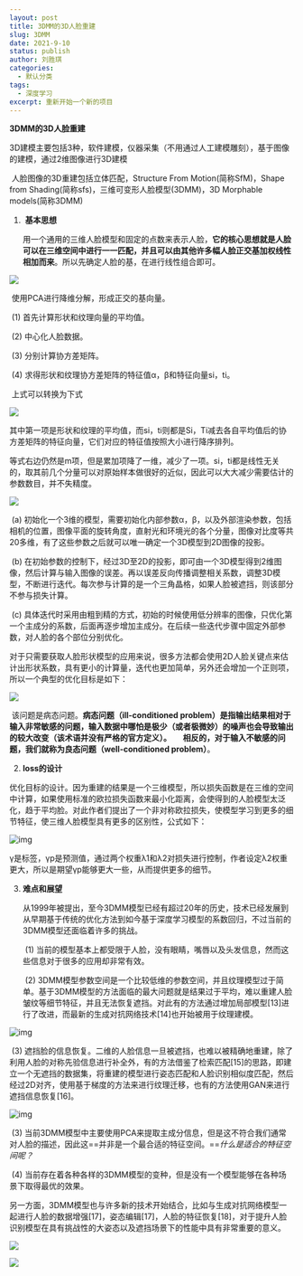 ```yaml
---
layout: post
title: 3DMM的3D人脸重建
slug: 3DMM
date: 2021-9-10
status: publish
author: 刘胜琪
categories: 
  - 默认分类
tags: 
  - 深度学习
excerpt: 重新开始一个新的项目
---
```


**3DMM的3D人脸重建**

​		3D建模主要包括3种，软件建模，仪器采集（不用通过人工建模雕刻），基于图像的建模，通过2维图像进行3D建模

​		人脸图像的3D重建包括立体匹配，Structure From Motion(简称SfM)，Shape from Shading(简称sfs)，三维可变形人脸模型(3DMM)，3D Morphable models(简称3DMM)

1. ​	**基本思想**

   ​	用一个通用的三维人脸模型和固定的点数来表示人脸，**它的核心思想就是人脸可以在三维空间中进行一一匹配，并且可以由其他许多幅人脸正交基加权线性相加而来**。所以先确定人脸的基，在进行线性组合即可。

![](2021-9-10-3DMM的3D人脸重建.assets/v2-fa8dc46ca1dab4735098c7eff0adf1b5_720w-16312749023602-16312749126533.jpg)

​		使用PCA进行降维分解，形成正交的基向量。

​			(1) 首先计算形状和纹理向量的平均值。

​			(2) 中心化人脸数据。

​			(3) 分别计算协方差矩阵。

​			(4) 求得形状和纹理协方差矩阵的特征值α，β和特征向量si，ti。

​		上式可以转换为下式

![](2021-9-10-3DMM的3D人脸重建.assets/v2-b56050beadc09585a6a0ff49b1ddef30_720w-16312750926865.jpg)

​		其中第一项是形状和纹理的平均值，而si，ti则都是Si，Ti减去各自平均值后的协方差矩阵的特征向量，它们对应的特征值按照大小进行降序排列。

​		等式右边仍然是m项，但是累加项降了一维，减少了一项。si，ti都是线性无关的，取其前几个分量可以对原始样本做很好的近似，因此可以大大减少需要估计的参数数目，并不失精度。

![](2021-9-10-3DMM的3D人脸重建.assets/v2-2ba59e06be480b2661b6a69c71ff7c35_720w-16313240457832.jpg)

​		(a) 初始化一个3维的模型，需要初始化内部参数α，β，以及外部渲染参数，包括相机的位置，图像平面的旋转角度，直射光和环境光的各个分量，图像对比度等共20多维，有了这些参数之后就可以唯一确定一个3D模型到2D图像的投影。

​		(b) 在初始参数的控制下，经过3D至2D的投影，即可由一个3D模型得到2维图像，然后计算与输入图像的误差。再以误差反向传播调整相关系数，调整3D模型，不断进行迭代。每次参与计算的是一个三角晶格，如果人脸被遮挡，则该部分不参与损失计算。

​		(c) 具体迭代时采用由粗到精的方式，初始的时候使用低分辨率的图像，只优化第一个主成分的系数，后面再逐步增加主成分。在后续一些迭代步骤中固定外部参数，对人脸的各个部位分别优化。

​		对于只需要获取人脸形状模型的应用来说，很多方法都会使用2D人脸关键点来估计出形状系数，具有更小的计算量，迭代也更加简单，另外还会增加一个正则项，所以一个典型的优化目标是如下：

![](2021-9-10-3DMM的3D人脸重建.assets/v2-813ab2b56baafa08047d3349bf013b35_720w.jpg)

​		该问题是病态问题。**病态问题（ill-conditioned problem）**是指输出结果相对于输入非常敏感的问题，输入数据中哪怕是极少（或者极微妙）的噪声也会导致输出的较大改变（该术语并没有严格的官方定义）。
 	相反的，对于输入不敏感的问题，我们就称为**良态问题（well-conditioned problem）**。

2. **loss的设计**

​		优化目标的设计。因为重建的结果是一个三维模型，所以损失函数是在三维的空间中计算，如果使用标准的欧拉损失函数来最小化距离，会使得到的人脸模型太泛化，趋于平均脸。对此作者们提出了一个非对称欧拉损失，使模型学习到更多的细节特征，使三维人脸模型具有更多的区别性，公式如下：

![img](2021-9-10-3DMM的3D人脸重建.assets/v2-2ddc9955174871537847c705b93b6937_720w.jpg)

​		γ是标签，γp是预测值，通过两个权重λ1和λ2对损失进行控制，作者设定λ2权重更大，所以是期望γp能够更大一些，从而提供更多的细节。

3. **难点和展望**

   ​		从1999年被提出，至今3DMM模型已经有超过20年的历史，技术已经发展到从早期基于传统的优化方法到如今基于深度学习模型的系数回归，不过当前的3DMM模型还面临着许多的挑战。

   ​	(1) 当前的模型基本上都受限于人脸，没有眼睛，嘴唇以及头发信息，然而这些信息对于很多的应用却非常有效。

   ​	(2) 3DMM模型参数空间是一个比较低维的参数空间，并且纹理模型过于简单。基于3DMM模型的方法面临的最大问题就是结果过于平均，难以重建人脸皱纹等细节特征，并且无法恢复遮挡。对此有的方法通过增加局部模型[13]进行了改进，而最新的生成对抗网络技术[14]也开始被用于纹理建模。

![img](2021-9-10-3DMM的3D人脸重建.assets/v2-8e7493813e46d38bebbb2401331474e3_720w.jpg)

​		(3) 遮挡脸的信息恢复。二维的人脸信息一旦被遮挡，也难以被精确地重建，除了利用人脸的对称先验信息进行补全外，有的方法借鉴了检索匹配[15]的思路，即建立一个无遮挡的数据集，将重建的模型进行姿态匹配和人脸识别相似度匹配，然后经过2D对齐，使用基于梯度的方法来进行纹理迁移，也有的方法使用GAN来进行遮挡信息恢复[16]。

![img](2021-9-10-3DMM的3D人脸重建.assets/v2-b1e81275afb16754dd2548a3e3c78408_720w.jpg)

​		(3) 当前3DMM模型中主要使用PCA来提取主成分信息，但是这不符合我们通常对人脸的描述，因此这==并非是一个最合适的特征空间。==*什么是适合的特征空间呢？*

​		(4) 当前存在着各种各样的3DMM模型的变种，但是没有一个模型能够在各种场景下取得最优的效果。

​		另一方面，3DMM模型也与许多新的技术开始结合，比如与生成对抗网络模型一起进行人脸的数据增强[17]，姿态编辑[17]，人脸的特征恢复[18]，对于提升人脸识别模型在具有挑战性的大姿态以及遮挡场景下的性能中具有非常重要的意义。

![](2021-9-10-3DMM的3D人脸重建.assets/v2-332e06f9f9b8340a3d54c8fb7ffbcda2_720w.jpg)

![](2021-9-10-3DMM的3D人脸重建.assets/v2-deac54111f257591173e38060e925314_720w.jpg)